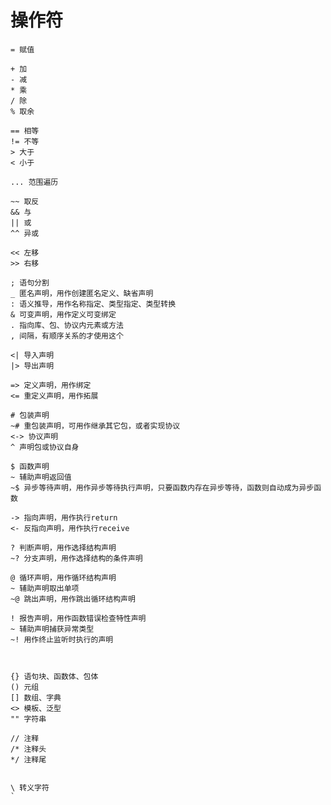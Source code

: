 # 操作符
    = 赋值

    + 加
    - 减
    * 乘
    / 除
    % 取余

    == 相等
    != 不等
    > 大于
    < 小于

    ... 范围遍历

    ~~ 取反
    && 与
    || 或
    ^^ 异或

    << 左移
    >> 右移

    ; 语句分割
    _ 匿名声明，用作创建匿名定义、缺省声明
    : 语义推导，用作名称指定、类型指定、类型转换
    & 可变声明，用作定义可变绑定  
    . 指向库、包、协议内元素或方法
    , 间隔，有顺序关系的才使用这个

    <| 导入声明
    |> 导出声明

    => 定义声明，用作绑定
    <= 重定义声明，用作拓展

    # 包装声明
    ~# 重包装声明，可用作继承其它包，或者实现协议
    <-> 协议声明
    ^ 声明包或协议自身

    $ 函数声明
    ~ 辅助声明返回值
    ~$ 异步等待声明，用作异步等待执行声明，只要函数内存在异步等待，函数则自动成为异步函数

    -> 指向声明，用作执行return
    <- 反指向声明，用作执行receive
    
    ? 判断声明，用作选择结构声明
    ~? 分支声明，用作选择结构的条件声明

    @ 循环声明，用作循环结构声明
    ~ 辅助声明取出单项
    ~@ 跳出声明，用作跳出循环结构声明

    ! 报告声明，用作函数错误检查特性声明
    ~ 辅助声明捕获异常类型
    ~! 用作终止监听时执行的声明



    {} 语句块、函数体、包体
    () 元组
    [] 数组、字典
    <> 模板、泛型
    "" 字符串

    // 注释
    /* 注释头
    */ 注释尾


    \ 转义字符
    ` 
